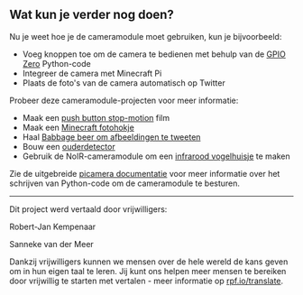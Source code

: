 ## Wat kun je verder nog doen?

Nu je weet hoe je de cameramodule moet gebruiken, kun je bijvoorbeeld:
* Voeg knoppen toe om de camera te bedienen met behulp van de [GPIO Zero](https://gpiozero.readthedocs.org/) Python-code
* Integreer de camera met Minecraft Pi
* Plaats de foto's van de camera automatisch op Twitter

Probeer deze cameramodule-projecten voor meer informatie:

- Maak een [push button stop-motion](https://projects.raspberrypi.org/nl-NL/projects/push-button-stop-motion/) film
- Maak een [Minecraft fotohokje](https://projects.raspberrypi.org/nl-NL/projects/minecraft-photobooth/)
- Haal [Babbage beer om afbeeldingen te tweeten](https://projects.raspberrypi.org/nl-NL/projects/tweeting-babbage/)
- Bouw een [ouderdetector](https://projects.raspberrypi.org/nl-NL/projects/parent-detector/)
- Gebruik de NoIR-cameramodule om een [infrarood vogelhuisje](https://projects.raspberrypi.org/nl-NL/projects/infrared-bird-box/) te maken

Zie de uitgebreide [picamera documentatie](https://picamera.readthedocs.org/) voor meer informatie over het schrijven van Python-code om de cameramodule te besturen.


***
Dit project werd vertaald door vrijwilligers:

Robert-Jan Kempenaar

Sanneke van der Meer

Dankzij vrijwilligers kunnen we mensen over de hele wereld de kans geven om in hun eigen taal te leren. Jij kunt ons helpen meer mensen te bereiken door vrijwillig te starten met vertalen - meer informatie op [rpf.io/translate](https://rpf.io/translate).

